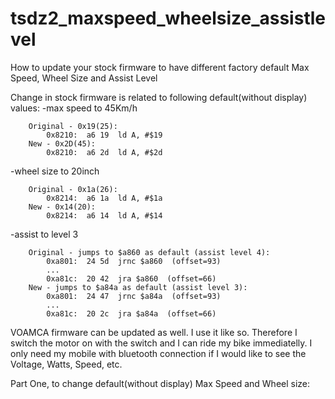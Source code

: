 # tsdz2_maxspeed_wheelsize_assistlevel
How to update your stock firmware to have different factory default Max Speed, Wheel Size and Assist Level

Change in stock firmware is related to following default(without display) values:
-max speed to 45Km/h
```
	Original - 0x19(25):
		0x8210:	 a6 19	ld A, #$19
	New - 0x2D(45):		
		0x8210:	 a6 2d	ld A, #$2d
```
-wheel size to 20inch
```
	Original - 0x1a(26):
		0x8214:	 a6 1a	ld A, #$1a
	New - 0x14(20):
		0x8214:	 a6 14	ld A, #$14
```
-assist to level 3
```
	Original - jumps to $a860 as default (assist level 4):
		0xa801:	 24 5d	jrnc $a860  (offset=93)
		...
		0xa81c:	 20 42	jra $a860  (offset=66)	
	New - jumps to $a84a as default (assist level 3):
		0xa801:	 24 47	jrnc $a84a  (offset=93)
		...
		0xa81c:	 20 2c	jra $a84a  (offset=66)
```
    
VOAMCA firmware can be updated as well. I use it like so. Therefore I switch the motor on with the switch and I can ride my bike immediatelly.
I only need my mobile with bluetooth connection if I would like to see the Voltage, Watts, Speed, etc.

Part One, to change default(without display) Max Speed and Wheel size:

